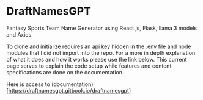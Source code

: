 # DraftNamesGPT

Fantasy Sports Team Name Generator using React.js, Flask, llama 3 models and Axios.

To clone and initialize requires an api key hidden in the .env file and node modules that I did not import into the repo. For a more in depth explanation of what it does and how it works please use the link below. This current page serves to explain the code setup while features and content specifications are done on the documentation.


Here is access to (documentation)[https://draftnamesgpt.gitbook.io/draftnamesgpt] 


